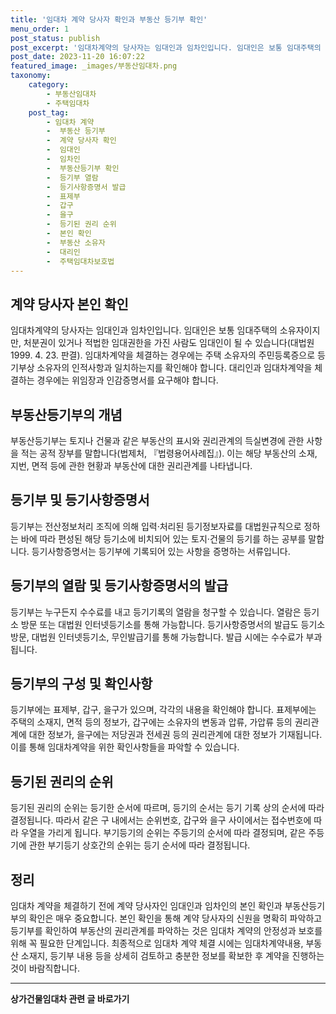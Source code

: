 ```yaml
---
title: '임대차 계약 당사자 확인과 부동산 등기부 확인'
menu_order: 1
post_status: publish
post_excerpt: '임대차계약의 당사자는 임대인과 임차인입니다. 임대인은 보통 임대주택의 소유자이지만, 처분권이 있거나 적법한 임대권한을 가진 사람도 임대인이 될 수 있습니다 대법원 1999. 4. 23. 판결 . 임대차계약을 체결하는 경우에는 주택 소유자의 주민등록증으로 등기부상 소유자의 인적사항과 일치하는지를 확인해야 합니다. 대리인과 임대차계약을 체결하는 경우에는 위임장과 인감증명서를 요구해야 합니다.'
post_date: 2023-11-20 16:07:22
featured_image: _images/부동산임대차.png
taxonomy:
    category:
        - 부동산임대차
        - 주택임대차
    post_tag:
        - 임대차 계약
        -  부동산 등기부
        -  계약 당사자 확인
        -  임대인
        -  임차인
        -  부동산등기부 확인
        -  등기부 열람
        -  등기사항증명서 발급
        -  표제부
        -  갑구
        -  을구
        -  등기된 권리 순위
        -  본인 확인
        -  부동산 소유자
        -  대리인
        -  주택임대차보호법
---
```



## 계약 당사자 본인 확인
임대차계약의 당사자는 임대인과 임차인입니다. 임대인은 보통 임대주택의 소유자이지만, 처분권이 있거나 적법한 임대권한을 가진 사람도 임대인이 될 수 있습니다(대법원 1999. 4. 23. 판결). 임대차계약을 체결하는 경우에는 주택 소유자의 주민등록증으로 등기부상 소유자의 인적사항과 일치하는지를 확인해야 합니다. 대리인과 임대차계약을 체결하는 경우에는 위임장과 인감증명서를 요구해야 합니다.

## 부동산등기부의 개념
부동산등기부는 토지나 건물과 같은 부동산의 표시와 권리관계의 득실변경에 관한 사항을 적는 공적 장부를 말합니다(법제처, 『법령용어사례집』). 이는 해당 부동산의 소재, 지번, 면적 등에 관한 현황과 부동산에 대한 권리관계를 나타냅니다.

## 등기부 및 등기사항증명서
등기부는 전산정보처리 조직에 의해 입력·처리된 등기정보자료를 대법원규칙으로 정하는 바에 따라 편성된 해당 등기소에 비치되어 있는 토지·건물의 등기를 하는 공부를 말합니다. 등기사항증명서는 등기부에 기록되어 있는 사항을 증명하는 서류입니다.

## 등기부의 열람 및 등기사항증명서의 발급
등기부는 누구든지 수수료를 내고 등기기록의 열람을 청구할 수 있습니다. 열람은 등기소 방문 또는 대법원 인터넷등기소를 통해 가능합니다. 등기사항증명서의 발급도 등기소 방문, 대법원 인터넷등기소, 무인발급기를 통해 가능합니다. 발급 시에는 수수료가 부과됩니다.

## 등기부의 구성 및 확인사항
등기부에는 표제부, 갑구, 을구가 있으며, 각각의 내용을 확인해야 합니다. 표제부에는 주택의 소재지, 면적 등의 정보가, 갑구에는 소유자의 변동과 압류, 가압류 등의 권리관계에 대한 정보가, 을구에는 저당권과 전세권 등의 권리관계에 대한 정보가 기재됩니다. 이를 통해 임대차계약을 위한 확인사항들을 파악할 수 있습니다.

## 등기된 권리의 순위
등기된 권리의 순위는 등기한 순서에 따르며, 등기의 순서는 등기 기록 상의 순서에 따라 결정됩니다. 따라서 같은 구 내에서는 순위번호, 갑구와 을구 사이에서는 접수번호에 따라 우열을 가리게 됩니다. 부기등기의 순위는 주등기의 순서에 따라 결정되며, 같은 주등기에 관한 부기등기 상호간의 순위는 등기 순서에 따라 결정됩니다.

## 정리
임대차 계약을 체결하기 전에 계약 당사자인 임대인과 임차인의 본인 확인과 부동산등기부의 확인은 매우 중요합니다. 본인 확인을 통해 계약 당사자의 신원을 명확히 파악하고 등기부를 확인하여 부동산의 권리관계를 파악하는 것은 임대차 계약의 안정성과 보호를 위해 꼭 필요한 단계입니다. 최종적으로 임대차 계약 체결 시에는 임대차계약내용, 부동산 소재지, 등기부 내용 등을 상세히 검토하고 충분한 정보를 확보한 후 계약을 진행하는 것이 바람직합니다.
<!-- wp:separator -->
<hr class="wp-block-separator has-alpha-channel-opacity"/>
<!-- /wp:separator -->

<!-- wp:group {"backgroundColor":"base","layout":{"type":"constrained"}} -->
<div class="wp-block-group has-base-background-color has-background"><!-- wp:paragraph {"align":"center","fontSize":"medium"} -->
<p class="has-text-align-center has-large-font-size"><strong>상가건물임대차 관련 글 바로가기</strong></p>
<!-- /wp:paragraph -->


<!-- wp:latest-posts
{"categories":[{"id":22580,"count":19,"description":"","link":"https://uknowlaw.com/category/%ec%83%81%ea%b0%80%ea%b1%b4%eb%ac%bc%ec%9e%84%eb%8c%80%ec%b0%a8/","name":"상가건물임대차","slug":"상가건물임대차","taxonomy":"category","parent":0,"meta":[],"_links":{"self":[{"href":"https://uknowlaw.com/wp-json/wp/v2/categories/22580"}],"collection":[{"href":"https://uknowlaw.com/wp-json/wp/v2/categories"}],"about":[{"href":"https://uknowlaw.com/wp-json/wp/v2/taxonomies/category"}],"wp:post_type":[{"href":"https://uknowlaw.com/wp-json/wp/v2/posts?categories=22580"}],"curies":[{"name":"wp","href":"https://api.w.org/{rel}","templated":true}]}}],"postsToShow":100,"excerptLength":28,"postLayout":"grid","columns":2,"featuredImageAlign":"left","featuredImageSizeSlug":"large","fontSize":"small"} /--></div>
<!-- /wp:group -->